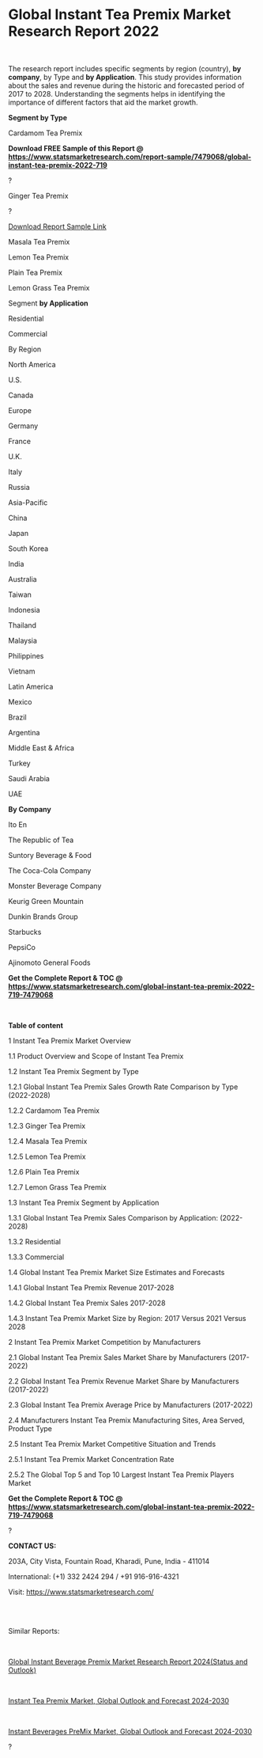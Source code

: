<h1>Global Instant Tea Premix Market Research Report 2022</h1><br/><p>The research report includes specific segments by region (country), <strong>by company</strong>, by Type and <strong>by Application</strong>. This study provides information about the sales and revenue during the historic and forecasted period of 2017 to 2028. Understanding the segments helps in identifying the importance of different factors that aid the market growth.</p>
 
 
 
 <p><strong>Segment by Type</strong></p>
 
 
 
 <p>Cardamom Tea Premix</p>
 
 
 
 <div><b>Download FREE Sample of this Report @ <a href="https://www.statsmarketresearch.com/download-free-sample/7479068/global-instant-tea-premix-2022-719">https://www.statsmarketresearch.com/report-sample/7479068/global-instant-tea-premix-2022-719</a></b></div>
 
 
 
 <p>? </p>
 
 
 
 <p>Ginger Tea Premix</p>
 
 
 
 <p>? </p>
 
 
 
 <p><a href="https://www.statsmarketresearch.com/download-free-sample/7479068/global-instant-tea-premix-2022-719">Download Report Sample Link</a></p>
 
 
 
 <p>Masala Tea Premix</p>
 
 
 
 <p>Lemon Tea Premix</p>
 
 
 
 <p>Plain Tea Premix</p>
 
 
 
 <p>Lemon Grass Tea Premix</p>
 
 
 
 <p>Segment <strong>by Application</strong></p>
 
 
 
 <p>Residential</p>
 
 
 
 <p>Commercial</p>
 
 
 
 <p>By Region</p>
 
 
 
 <p>North America</p>
 
 
 
 <p>U.S.</p>
 
 
 
 <p>Canada</p>
 
 
 
 <p>Europe</p>
 
 
 
 <p>Germany</p>
 
 
 
 <p>France</p>
 
 
 
 <p>U.K.</p>
 
 
 
 <p>Italy</p>
 
 
 
 <p>Russia</p>
 
 
 
 <p>Asia-Pacific</p>
 
 
 
 <p>China</p>
 
 
 
 <p>Japan</p>
 
 
 
 <p>South Korea</p>
 
 
 
 <p>India</p>
 
 
 
 <p>Australia</p>
 
 
 
 <p>Taiwan</p>
 
 
 
 <p>Indonesia</p>
 
 
 
 <p>Thailand</p>
 
 
 
 <p>Malaysia</p>
 
 
 
 <p>Philippines</p>
 
 
 
 <p>Vietnam</p>
 
 
 
 <p>Latin America</p>
 
 
 
 <p>Mexico</p>
 
 
 
 <p>Brazil</p>
 
 
 
 <p>Argentina</p>
 
 
 
 <p>Middle East & Africa</p>
 
 
 
 <p>Turkey</p>
 
 
 
 <p>Saudi Arabia</p>
 
 
 
 <p>UAE</p>
 
 
 
 <p><strong>By Company</strong></p>
 
 
 
 <p>Ito En</p>
 
 
 
 <p>The Republic of Tea</p>
 
 
 
 <p>Suntory Beverage & Food</p>
 
 
 
 <p>The Coca-Cola Company</p>
 
 
 
 <p>Monster Beverage Company</p>
 
 
 
 <p>Keurig Green Mountain</p>
 
 
 
 <p>Dunkin Brands Group</p>
 
 
 
 <p>Starbucks</p>
 
 
 
 <p>PepsiCo</p>
 
 
 
 <p>Ajinomoto General Foods</p>
 
 
 
 <div><b>Get the Complete Report & TOC @ <a href="https://www.statsmarketresearch.com/global-instant-tea-premix-2022-719-7479068">https://www.statsmarketresearch.com/global-instant-tea-premix-2022-719-7479068</a></b></div>
 
 
 
 <p><br />
 
 <b>Table of content</b></p>
 
 
 
 <p>1 Instant Tea Premix Market Overview<br />
 
 1.1 Product Overview and Scope of Instant Tea Premix<br />
 
 1.2 Instant Tea Premix Segment by Type<br />
 
 1.2.1 Global Instant Tea Premix Sales Growth Rate Comparison by Type (2022-2028)<br />
 
 1.2.2 Cardamom Tea Premix<br />
 
 1.2.3 Ginger Tea Premix<br />
 
 1.2.4 Masala Tea Premix<br />
 
 1.2.5 Lemon Tea Premix<br />
 
 1.2.6 Plain Tea Premix<br />
 
 1.2.7 Lemon Grass Tea Premix<br />
 
 1.3 Instant Tea Premix Segment by Application<br />
 
 1.3.1 Global Instant Tea Premix Sales Comparison by Application: (2022-2028)<br />
 
 1.3.2 Residential<br />
 
 1.3.3 Commercial<br />
 
 1.4 Global Instant Tea Premix Market Size Estimates and Forecasts<br />
 
 1.4.1 Global Instant Tea Premix Revenue 2017-2028<br />
 
 1.4.2 Global Instant Tea Premix Sales 2017-2028<br />
 
 1.4.3 Instant Tea Premix Market Size by Region: 2017 Versus 2021 Versus 2028<br />
 
 2 Instant Tea Premix Market Competition by Manufacturers<br />
 
 2.1 Global Instant Tea Premix Sales Market Share by Manufacturers (2017-2022)<br />
 
 2.2 Global Instant Tea Premix Revenue Market Share by Manufacturers (2017-2022)<br />
 
 2.3 Global Instant Tea Premix Average Price by Manufacturers (2017-2022)<br />
 
 2.4 Manufacturers Instant Tea Premix Manufacturing Sites, Area Served, Product Type<br />
 
 2.5 Instant Tea Premix Market Competitive Situation and Trends<br />
 
 2.5.1 Instant Tea Premix Market Concentration Rate<br />
 
 2.5.2 The Global Top 5 and Top 10 Largest Instant Tea Premix Players Market</p>
 
 
 
 <div><b>Get the Complete Report & TOC @ <a href="https://www.statsmarketresearch.com/global-instant-tea-premix-2022-719-7479068">https://www.statsmarketresearch.com/global-instant-tea-premix-2022-719-7479068</a></b></div>
 
 
 
 <p>? </p>
 
 
 
 <p><b>CONTACT US:</b><br />
 
 203A, City Vista, Fountain Road, Kharadi, Pune, India - 411014<br />
 
 International: (+1) 332 2424 294 / +91 916-916-4321<br />
 
 Visit: <a href="https://www.statsmarketresearch.com/">https://www.statsmarketresearch.com/</a><br />
 
 <br />
 
 <br />
 
 Similar Reports:<br />
 
 <br />
 
 <a href="https://www.statsmarketresearch.com/global-instant-beverage-premix-2024-914-7988984">Global Instant Beverage Premix Market Research Report 2024(Status and Outlook)</a><br />
 
 <br />
 
 <a href="https://www.statsmarketresearch.com/global-instant-tea-premix-forecast-2024-2030-435-7926507">Instant Tea Premix Market, Global Outlook and Forecast 2024-2030</a><br />
 
 <br />
 
 <a href="https://www.statsmarketresearch.com/global-instant-beverages-premix-forecast-2024-2030-812-7899399">Instant Beverages PreMix Market, Global Outlook and Forecast 2024-2030</a><br />
 
 ? </p>
